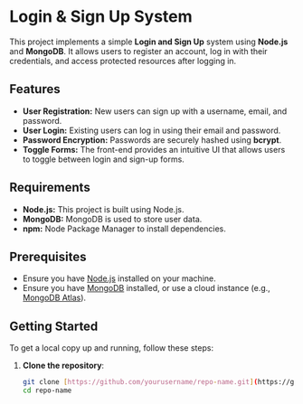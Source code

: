 # Login & Sign Up System  

This project implements a simple **Login and Sign Up** system using **Node.js** and **MongoDB**. It allows users to register an account, log in with their credentials, and access protected resources after logging in.  

## Features  

- **User Registration:** New users can sign up with a username, email, and password.  
- **User Login:** Existing users can log in using their email and password.  
- **Password Encryption:** Passwords are securely hashed using **bcrypt**.  
- **Toggle Forms:** The front-end provides an intuitive UI that allows users to toggle between login and sign-up forms.  

## Requirements  

- **Node.js:** This project is built using Node.js.  
- **MongoDB:** MongoDB is used to store user data.  
- **npm:** Node Package Manager to install dependencies.  

## Prerequisites  

- Ensure you have [Node.js](https://nodejs.org/) installed on your machine.  
- Ensure you have [MongoDB](https://www.mongodb.com/) installed, or use a cloud instance (e.g., [MongoDB Atlas](https://www.mongodb.com/cloud/atlas)).  

## Getting Started  

To get a local copy up and running, follow these steps:  

1. **Clone the repository**:  
   ```bash  
   git clone [https://github.com/yourusername/repo-name.git](https://github.com/zhans24/web1)  
   cd repo-name
